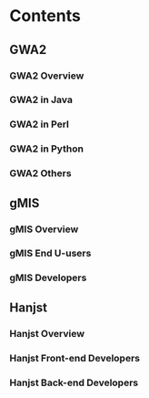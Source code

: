 
# Contents

## GWA2

### GWA2 Overview

### GWA2 in Java

### GWA2 in Perl

### GWA2 in Python

### GWA2 Others

## gMIS

### gMIS Overview
### gMIS End U-users
### gMIS Developers

## Hanjst
### Hanjst Overview
### Hanjst Front-end Developers
### Hanjst Back-end Developers


<!--stackedit_data:
eyJoaXN0b3J5IjpbLTU4MDIzODk0XX0=
-->